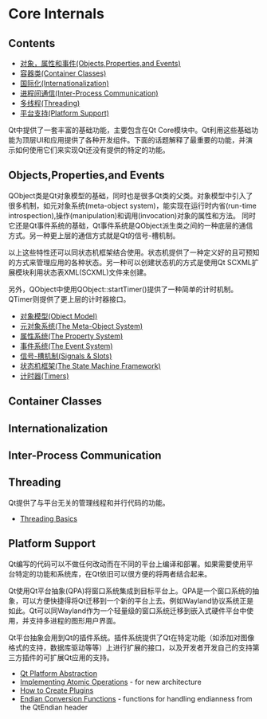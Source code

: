 # Core Internals

## Contents
* [对象，属性和事件(Objects,Properties,and Events)](index-1)
* [容器类(Container Classes)](index-2)
* [国际化(Internationalization)](index-3)
* [进程间通信(Inter-Process Communication)](index-4)
* [多线程(Threading)](index-5)
* [平台支持(Platform Support)](index-6)

Qt中提供了一套丰富的基础功能，主要包含在Qt Core模块中。Qt利用这些基础功能为顶层UI和应用提供了各种开发组件。下面的话题解释了最重要的功能，并演示如何使用它们来实现Qt还没有提供的特定的功能。

<div id="index-1">

## Objects,Properties,and Events

QObject类是Qt对象模型的基础，同时也是很多Qt类的父类。对象模型中引入了很多机制，如元对象系统(meta-object system)，能实现在运行时内省(run-time introspection),操作(manipulation)和调用(invocation)对象的属性和方法。 同时它还是Qt事件系统的基础，Qt事件系统是QObject派生类之间的一种底层的通信方式。另一种更上层的通信方式就是Qt的信号-槽机制。

以上这些特性还可以同状态机框架结合使用。状态机提供了一种定义好的且可预知的方式来管理应用的各种状态。另一种可以创建状态机的方式是使用Qt SCXML扩展模块利用状态表XML(SCXML)文件来创建。

另外，QObject中使用QObject::startTimer()提供了一种简单的计时机制。QTimer则提供了更上层的计时器接口。

* [对象模型(Object Model)]()
* [元对象系统(The Meta-Object System)]()
* [属性系统(The Property System)]()
* [事件系统(The Event System)]()
* [信号-槽机制(Signals & Slots)]()
* [状态机框架(The State Machine Framework)]()
* [计时器(Timers)]()

<div id="index-2">

## Container Classes



<div id="index-3">

## Internationalization



<div id="index-4">

## Inter-Process Communication




<div id="index-5">

## Threading
Qt提供了与平台无关的管理线程和并行代码的功能。

* [Threading Basics](QtThreading.md)




<div id="index-6">

## Platform Support
Qt编写的代码可以不做任何改动而在不同的平台上编译和部署。如果需要使用平台特定的功能和系统库，在Qt依旧可以很方便的将两者结合起来。

Qt使用Qt平台抽象(QPA)将窗口系统集成到目标平台上。QPA是一个窗口系统的抽象，可以方便快捷得将Qt迁移到一个新的平台上去。例如Wayland协议系统正是如此。Qt可以同Wayland作为一个轻量级的窗口系统迁移到嵌入式硬件平台中使用，并支持多进程的图形用户界面。

Qt平台抽象会用到Qt的插件系统。插件系统提供了Qt在特定功能（如添加对图像格式的支持，数据库驱动等等）上进行扩展的接口，以及开发者开发自己的支持第三方插件的可扩展Qt应用的支持。

* [Qt Platform Abstraction]()
* [Implementing Atomic Operations]() - for new architecture
* [How to Create Plugins]()
* [Endian Conversion Functions]() - functions for handling endianness from the QtEndian header

